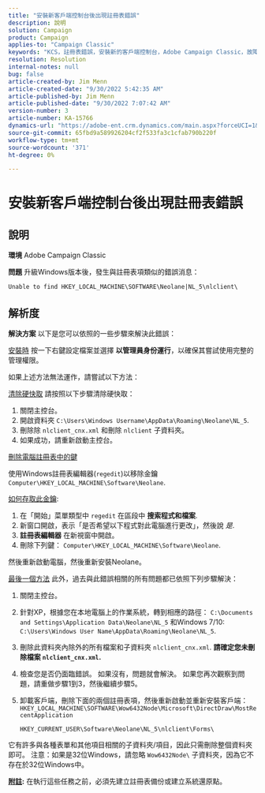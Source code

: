 ```yaml
---
title: "安裝新客戶端控制台後出現註冊表錯誤"
description: 說明
solution: Campaign
product: Campaign
applies-to: "Campaign Classic"
keywords: "KCS，註冊表錯誤，安裝新的客戶端控制台，Adobe Campaign Classic，故障排除，清除快取，regedit，註冊表項"
resolution: Resolution
internal-notes: null
bug: false
article-created-by: Jim Menn
article-created-date: "9/30/2022 5:42:35 AM"
article-published-by: Jim Menn
article-published-date: "9/30/2022 7:07:42 AM"
version-number: 3
article-number: KA-15766
dynamics-url: "https://adobe-ent.crm.dynamics.com/main.aspx?forceUCI=1&pagetype=entityrecord&etn=knowledgearticle&id=d210f2ad-8240-ed11-9db1-0022480866ad"
source-git-commit: 65fbd9a589926204cf2f533fa3c1cfab790b220f
workflow-type: tm+mt
source-wordcount: '371'
ht-degree: 0%

---
```


# 安裝新客戶端控制台後出現註冊表錯誤

## 說明


<b>環境</b>
Adobe Campaign Classic

<b>問題</b>
升級Windows版本後，發生與註冊表項類似的錯誤消息：


```
Unable to find HKEY_LOCAL_MACHINE\SOFTWARE\Neolane|NL_5\nlclient\
```



## 解析度


<b>解決方案</b>
以下是您可以依照的一些步驟來解決此錯誤：

<u>安裝時</u>
按一下右鍵設定檔案並選擇 <b>以管理員身份運行</b>，以確保其嘗試使用完整的管理權限。

如果上述方法無法運作，請嘗試以下方法：

<u>清除硬快取</u>
請按照以下步驟清除硬快取：

1. 關閉主控台。
2. 開啟資料夾 `C:\Users\Windows Username\AppData\Roaming\Neolane\NL_5`.
3. 刪除除 `nlclient_cnx.xml` 和刪除 `nlclient` 子資料夾。
4. 如果成功，請重新啟動主控台。


<u>刪除電腦註冊表中的鍵</u>

使用Windows註冊表編輯器(`regedit`)以移除金鑰 `Computer\HKEY_LOCAL_MACHINE\Software\Neolane`.

<u>如何存取此金鑰</u>:

1. 在「開始」菜單類型中 `regedit` 在區段中 <b>搜索程式和檔案</b>.
2. 新窗口開啟，表示「是否希望以下程式對此電腦進行更改」，然後說 *是*.
3. <b>註冊表編輯器</b> 在新視窗中開啟。
4. 刪除下列鍵： `Computer\HKEY_LOCAL_MACHINE\Software\Neolane`.


然後重新啟動電腦，然後重新安裝Neolane。

<u>最後一個方法</u>
此外，過去與此錯誤相關的所有問題都已依照下列步驟解決：

1. 關閉主控台。
2. 針對XP，根據您在本地電腦上的作業系統，轉到相應的路徑： `C:\Documents and Settings\Application Data\Neolane\NL_5` 和Windows 7/10: `C:\Users\Windows User Name\AppData\Roaming\Neolane\NL_5`.
3. 刪除此資料夾內除外的所有檔案和子資料夾 `nlclient_cnx.xml`. <b>請確定您未刪除檔案 `nlclient_cnx.xml`.</b>
4. 檢查您是否仍面臨錯誤。 如果沒有，問題就會解決。 如果您再次觀察到問題，請重做步驟1到3，然後繼續步驟5。
5. 卸載客戶端，刪除下面的兩個註冊表項，然後重新啟動並重新安裝客戶端：`HKEY_LOCAL_MACHINE\SOFTWARE\Wow6432Node\Microsoft\DirectDraw\MostRecentApplication`

   `HKEY_CURRENT_USER\Software\Neolane\NL_5\nlclient\Forms\`


它有許多與各種表單和其他項目相關的子資料夾/項目，因此只需刪除整個資料夾即可。
注意：如果是32位Windows，請忽略 `Wow6432Node\` 子資料夾，因為它不存在於32位Windows中。

<u><b>附註</b></u><b>:</b> 在執行這些任務之前，必須先建立註冊表備份或建立系統還原點。
